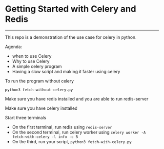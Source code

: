 # Getting Started with Celery and Redis
------------------

This repo is a demonstration of the use case for celery in python.

Agenda:
- when to use Celery
- Why to use Celery
- A simple celery program
- Having a slow script and making it faster using celery

To run the program without celery
```
python3 fetch-without-celery.py
```

Make sure you have redis installed and you are able to run redis-server

Make sure you have celery installed

Start three terminals
- On the first terminal, run redis using ```redis-server```
- On the second terminal, run celery worker using ```celery worker -A fetch-with-celery -l info -c 5```
- On the third, run your script, ```python3 fetch-with-celery.py```
